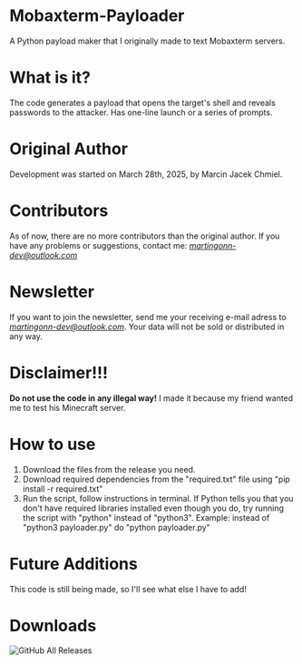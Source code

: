 # Mobaxterm-Payloader
A Python payload maker that I originally made to text Mobaxterm servers.
# What is it?
The code generates a payload that opens the target's shell and reveals passwords to the attacker. Has one-line launch or a series of prompts.
# Original Author 
Development was started on March 28th, 2025, by Marcin Jacek Chmiel.
# Contributors 
As of now, there are no more contributors than the original author.
If you have any problems or suggestions, contact me: *martingonn-dev@outlook.com*
# Newsletter
If you want to join the newsletter, send me your receiving e-mail adress to *martingonn-dev@outlook.com*. Your data will not be sold or distributed in any way.
# Disclaimer!!!
**Do not use the code in any illegal way!** I made it because my friend wanted me to test his Minecraft server.
# How to use
1. Download the files from the release you need.
2. Download required dependencies from the "required.txt" file using "pip install -r required.txt"
3. Run the script, follow instructions in terminal.
   If Python tells you that you don't have required libraries installed even though you do, try running the script with "python" instead of "python3". Example: instead of "python3 payloader.py" do "python payloader.py"

# Future Additions
This code is still being made, so I'll see what else I have to add!

# Downloads
![GitHub All Releases](https://img.shields.io/github/downloads/Martingonn/Mobaxterm-Payloader/total)

